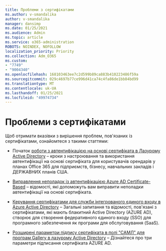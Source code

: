 ```yaml
---
title: Проблеми з сертифікатами
ms.author: v-smandalika
author: v-smandalika
manager: dansimp
ms.date: 01/25/2021
ms.audience: Admin
ms.topic: article
ms.service: o365-administration
ROBOTS: NOINDEX, NOFOLLOW
localization_priority: Priority
ms.collection: Adm_O365
ms.custom:
- "7749"
- "9004340"
ms.openlocfilehash: 168103463ee7c2d599b89ca883b410223486f59a
ms.sourcegitcommit: 029c4697b77ce996d41ca74c4fa86de1bb84bd99
ms.translationtype: MT
ms.contentlocale: uk-UA
ms.lasthandoff: 01/25/2021
ms.locfileid: "49974734"
---
```

# <a name="issues-with-certificates"></a>Проблеми з сертифікатами

Щоб отримати вказівки з вирішення проблем, пов'язаних із сертифікатами, ознайомтеся з такими статтями:

- Початок [роботи з автентифікацією на основі сертифіката в Лазурому Active Directory](https://docs.microsoft.com/azure/active-directory/authentication/active-directory-certificate-based-authentication-get-started) – кроки з настроювання та використання автентифікації на основі сертифіката для користувачів орендарів у планах Office 365 для підприємств, бізнесу, навчальних закладів і ДЕРЖАВНИХ планів США.

- [Виправлення неполадок із автентифікацією Azure AD Certificate-Based](https://docs.microsoft.com/troubleshoot/azure/active-directory/certificate-based-authenticate-issue)  – відомості, які допоможуть вам виправити неполадки автентифікації на основі сертифіката.

- [Керування сертифікатами для служби інтегрованого єдиного входу в Azure Active Directory](https://docs.microsoft.com/azure/active-directory/manage-apps/manage-certificates-for-federated-single-sign-on)  – Загальні запитання та відомості, пов'язані з сертифікатами, які мають блакитний Active Directory (AZURE AD), створює для створення федеративного єдиного входу (SSO) для програмного забезпечення як програми для обслуговування (SaaS).

- [Розширені параметри підпису сертифіката в полі "САМЛ" для програм Gallery в лазурому Active Directory](https://docs.microsoft.com/azure/active-directory/manage-apps/certificate-signing-options)  – Дізнайтеся про три параметри підписання сертифіката AZURE AD.
